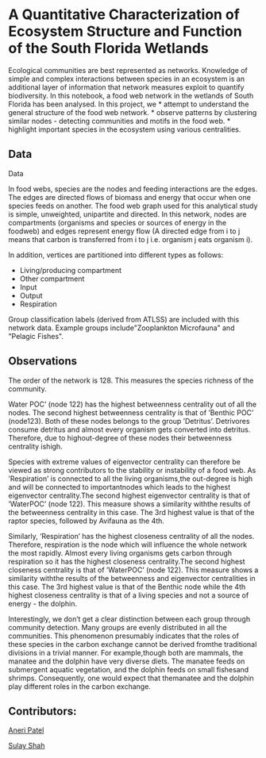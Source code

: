 # A Quantitative Characterization of Ecosystem Structure and Function of the South Florida Wetlands 

Ecological communities are best represented as networks. Knowledge of simple and complex interactions between species in an ecosystem is an additional layer of information that network measures exploit to quantify biodiversity. In this notebook, a food web network in the wetlands of South Florida has been analysed.
In this project, we 
    * attempt to understand the general structure of the food web network.
    * observe patterns by clustering similar nodes - detecting communities and motifs in the food web.
    * highlight important species in the ecosystem using various centralities.

## Data

Data

In food webs, species are the nodes and feeding interactions are the edges. The edges are directed flows of biomass and energy that occur when one species feeds on another.
The food web graph used for this analytical study is simple, unweighted, unipartite and directed. In this network, nodes are compartments (organisms and species or sources of energy in the foodweb) and edges represent energy flow (A directed edge from i to j means that carbon is transferred from i to j i.e. organism j eats organism i).

In addition, vertices are partitioned into different types as follows:
* Living/producing compartment
* Other compartment
* Input
* Output
* Respiration

Group classification labels (derived from ATLSS) are included with this network data. Example groups include"Zooplankton Microfauna" and "Pelagic Fishes".


## Observations
The order of the network is 128. This measures the species richness of the community.

Water POC’ (node 122) has the highest betweenness centrality out of all the nodes. The second highest betweenness centrality is that of ’Benthic POC’ (node123). Both of these nodes belongs to the group ’Detritus’. Detrivores consume detritus and almost every organism gets converted into detritus. Therefore, due to highout-degree of these nodes their betweenness centrality ishigh.

Species with extreme values of eigenvector centrality can therefore be viewed as strong contributors to the stability or instability of a food web.
As ’Respiration’ is connected to all the living organisms,the out-degree is high and will be connected to importantnodes which leads to the highest eigenvector centrality.The second highest eigenvector centrality is that of ’WaterPOC’ (node 122). This measure shows a similarity withthe results of the betweenness centrality in this case. The 3rd highest value is that of the raptor species, followed by Avifauna as the 4th.

Similarly, ’Respiration’ has the highest closeness centrality of all the nodes. Therefore, respiration is the node which will influence the whole network the most rapidly. Almost every living organisms gets carbon through respiration so it has the highest closeness centrality.The second highest closeness centrality is that of ’WaterPOC’ (node 122). This measure shows a similarity withthe results of the betweenness and eigenvector centralities in this case.
The 3rd highest value is that of the Benthic node while the 4th highest closeness centrality is that of a living species and not a source of energy - the dolphin.

Interestingly, we don’t get a clear distinction between each group through community detection. Many groups are evenly distributed in all the communities. This phenomenon presumably indicates that the roles of these species in the carbon exchange cannot be derived fromthe traditional divisions in a trivial manner. For example,though both are mammals, the manatee and the dolphin have very diverse diets. The manatee feeds on submergent aquatic vegetation, and the dolphin feeds on small fishesand shrimps. Consequently, one would expect that themanatee and the dolphin play different roles in the carbon exchange.

## Contributors:
[Aneri Patel](https://github.com/anerip98)

[Sulay Shah](https://github.com/sulays)
